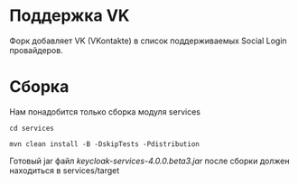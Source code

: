 
Поддержка VK
========

Форк добавляет VK (VKontakte) в список поддерживаемых Social Login провайдеров.


Сборка
========

Нам понадобится только сборка  модуля services

```
cd services

mvn clean install -B -DskipTests -Pdistribution
```

Готовый jar файл *keycloak-services-4.0.0.beta3.jar* после сборки должен находиться в services/target
